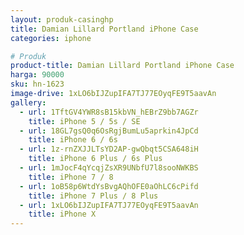 ```yaml
---
layout: produk-casinghp
title: Damian Lillard Portland iPhone Case
categories: iphone

# Produk
product-title: Damian Lillard Portland iPhone Case
harga: 90000
sku: hn-1623
image-drive: 1xLO6bIJZupIFA7TJ77EOyqFE9T5aavAn
gallery:
  - url: 1TftGV4YWR8sB15kbVN_hEBrZ9bb7AGZr
    title: iPhone 5 / 5s / SE
  - url: 18GL7gsQ0q6OsRgjBumLu5aprkin4JpCd
    title: iPhone 6 / 6s
  - url: 1z-rnZXJJLTsYD2AP-gwQbqt5CSA648iH
    title: iPhone 6 Plus / 6s Plus
  - url: 1mJocF4qYcqjZsXR9UNbfU7l8sooNWKBS
    title: iPhone 7 / 8
  - url: 1oB58p6WtdYsBvgAQhOFE0aOhLC6cPifd
    title: iPhone 7 Plus / 8 Plus
  - url: 1xLO6bIJZupIFA7TJ77EOyqFE9T5aavAn
    title: iPhone X
---
```


